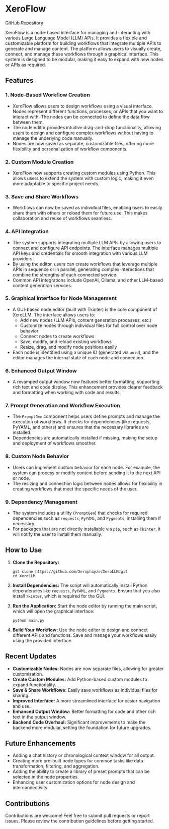 # XeroFlow

[GitHub Repository](https://github.com/Xerophayze/XeroLLM)

XeroFlow is a node-based interface for managing and interacting with various Large Language Model (LLM) APIs. It provides a flexible and customizable platform for building workflows that integrate multiple APIs to generate and manage content. The platform allows users to visually create, connect, and manage these workflows through a graphical interface. This system is designed to be modular, making it easy to expand with new nodes or APIs as required.

## Features

### 1. **Node-Based Workflow Creation**
   - XeroFlow allows users to design workflows using a visual interface. Nodes represent different functions, processes, or APIs that you want to interact with. The nodes can be connected to define the data flow between them.
   - The node editor provides intuitive drag-and-drop functionality, allowing users to design and configure complex workflows without having to manage the underlying code manually.
   - Nodes are now saved as separate, customizable files, offering more flexibility and personalization of workflow components.

### 2. **Custom Module Creation**
   - XeroFlow now supports creating custom modules using Python. This allows users to extend the system with custom logic, making it even more adaptable to specific project needs.

### 3. **Save and Share Workflows**
   - Workflows can now be saved as individual files, enabling users to easily share them with others or reload them for future use. This makes collaboration and reuse of workflows seamless.

### 4. **API Integration**
   - The system supports integrating multiple LLM APIs by allowing users to connect and configure API endpoints. The interface manages multiple API keys and credentials for smooth integration with various LLM providers.
   - By using the editor, users can create workflows that leverage multiple APIs in sequence or in parallel, generating complex interactions that combine the strengths of each connected service.
   - Common API integrations include OpenAI, Ollama, and other LLM-based content generation services.

### 5. **Graphical Interface for Node Management**
   - A GUI-based node editor (built with Tkinter) is the core component of XeroLLM. The interface allows users to:
     - Add new nodes (LLM APIs, content generation processes, etc.)
     - Customize nodes through individual files for full control over node behavior
     - Connect nodes to create workflows
     - Save, modify, and reload existing workflows
     - Resize, drag, and modify node positions easily
   - Each node is identified using a unique ID (generated via `uuid`), and the editor manages the internal state of each node and connection.

### 6. **Enhanced Output Window**
   - A revamped output window now features better formatting, supporting rich text and code display. This enhancement provides clearer feedback and formatting when working with code and results.

### 7. **Prompt Generation and Workflow Execution**
   - The `PromptGen` component helps users define prompts and manage the execution of workflows. It checks for dependencies (like requests, PyYAML, and others) and ensures that the necessary libraries are installed.
   - Dependencies are automatically installed if missing, making the setup and deployment of workflows smoother.

### 8. **Custom Node Behavior**
   - Users can implement custom behavior for each node. For example, the system can process or modify content before sending it to the next API or node.
   - The resizing and connection logic between nodes allows for flexibility in creating workflows that meet the specific needs of the user.

### 9. **Dependency Management**
   - The system includes a utility (`PromptGen`) that checks for required dependencies such as `requests`, `PyYAML`, and `Pygments`, installing them if necessary.
   - For packages that are not directly installable via `pip`, such as `Tkinter`, it will notify the user to install them manually.

## How to Use

1. **Clone the Repository:**
   ```
   git clone https://github.com/Xerophayze/XeroLLM.git
   cd XeroLLM
   ```

2. **Install Dependencies:**
   The script will automatically install Python dependencies like `requests`, `PyYAML`, and `Pygments`. Ensure that you also install `Tkinter`, which is required for the GUI.

3. **Run the Application:**
   Start the node editor by running the main script, which will open the graphical interface:
   ```
   python main.py
   ```

4. **Build Your Workflow:**
   Use the node editor to design and connect different APIs and functions. Save and manage your workflows easily using the provided interface.

## Recent Updates

- **Customizable Nodes:** Nodes are now separate files, allowing for greater customization.
- **Create Custom Modules:** Add Python-based custom modules to expand functionality.
- **Save & Share Workflows:** Easily save workflows as individual files for sharing.
- **Improved Interface:** A more streamlined interface for easier navigation and use.
- **Enhanced Output Window:** Better formatting for code and other rich text in the output window.
- **Backend Code Overhaul:** Significant improvements to make the backend more modular, setting the foundation for future upgrades.

## Future Enhancements
- Adding a chat history or chronological context window for all output.
- Creating more pre-built node types for common tasks like data transformation, filtering, and aggregation.
- Adding the ability to create a library of preset prompts that can be selected in the node properties.
- Enhancing user customization options for node design and interconnectivity.

## Contributions
Contributions are welcome! Feel free to submit pull requests or report issues. Please review the contribution guidelines before getting started.
